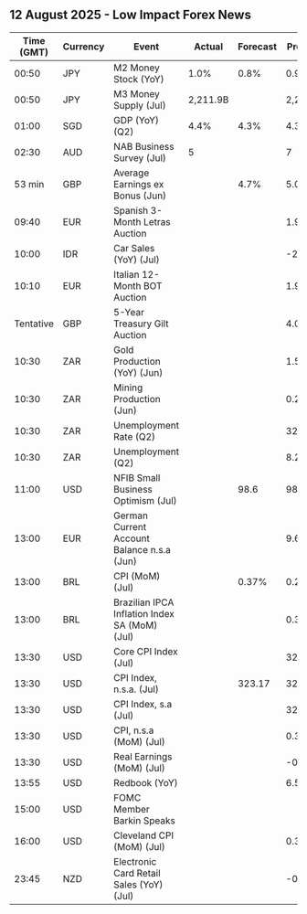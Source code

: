## 12 August 2025 - Low Impact Forex News

| Time (GMT) | Currency | Event | Actual | Forecast | Previous |
|------|----------|-------|--------|----------|----------|
| 00:50 | JPY | M2 Money Stock (YoY) | 1.0% | 0.8% | 0.9% |
| 00:50 | JPY | M3 Money Supply (Jul) | 2,211.9B |  | 2,204.3B |
| 01:00 | SGD | GDP (YoY) (Q2) | 4.4% | 4.3% | 4.3% |
| 02:30 | AUD | NAB Business Survey (Jul) | 5 |  | 7 |
| 53 min | GBP | Average Earnings ex Bonus (Jun) |  | 4.7% | 5.0% |
| 09:40 | EUR | Spanish 3-Month Letras Auction |  |  | 1.905% |
| 10:00 | IDR | Car Sales (YoY) (Jul) |  |  | -22.60% |
| 10:10 | EUR | Italian 12-Month BOT Auction |  |  | 1.961% |
| Tentative | GBP | 5-Year Treasury Gilt Auction |  |  | 4.078% |
| 10:30 | ZAR | Gold Production (YoY) (Jun) |  |  | 1.5% |
| 10:30 | ZAR | Mining Production (Jun) |  |  | 0.2% |
| 10:30 | ZAR | Unemployment Rate (Q2) |  |  | 32.90% |
| 10:30 | ZAR | Unemployment (Q2) |  |  | 8.228M |
| 11:00 | USD | NFIB Small Business Optimism (Jul) |  | 98.6 | 98.6 |
| 13:00 | EUR | German Current Account Balance n.s.a (Jun) |  |  | 9.6B |
| 13:00 | BRL | CPI (MoM) (Jul) |  | 0.37% | 0.24% |
| 13:00 | BRL | Brazilian IPCA Inflation Index SA (MoM) (Jul) |  |  | 0.31% |
| 13:30 | USD | Core CPI Index (Jul) |  |  | 327.60 |
| 13:30 | USD | CPI Index, n.s.a. (Jul) |  | 323.17 | 322.56 |
| 13:30 | USD | CPI Index, s.a (Jul) |  |  | 321.50 |
| 13:30 | USD | CPI, n.s.a (MoM) (Jul) |  |  | 0.34% |
| 13:30 | USD | Real Earnings (MoM) (Jul) |  |  | -0.4% |
| 13:55 | USD | Redbook (YoY) |  |  | 6.5% |
| 15:00 | USD | FOMC Member Barkin Speaks |  |  |  |
| 16:00 | USD | Cleveland CPI (MoM) (Jul) |  |  | 0.3% |
| 23:45 | NZD | Electronic Card Retail Sales (YoY) (Jul) |  |  | -0.4% |
